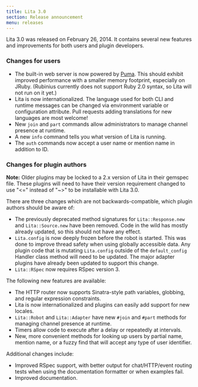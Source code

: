 ```yaml
---
title: Lita 3.0
section: Release announcement
menu: releases
---
```


Lita 3.0 was released on February 26, 2014. It contains several new features and improvements for both users and plugin developers.

### Changes for users

* The built-in web server is now powered by [Puma](http://www.puma.io/). This should exhibit improved performance with a smaller memory footprint, especially on JRuby. (Rubinius currently does not support Ruby 2.0 syntax, so Lita will not run on it yet.)
* Lita is now internationalized. The language used for both CLI and runtime messages can be changed via environment variable or configuration attribute. Pull requests adding translations for new languages are most welcome!
* New `join` and `part` commands allow administrators to manage channel presence at runtime.
* A new `info` command tells you what version of Lita is running.
* The `auth` commands now accept a user name or mention name in addition to ID.

### Changes for plugin authors

<div class="alert alert-warning">
  <strong>Note:</strong>
  Older plugins may be locked to a 2.x version of Lita in their gemspec file. These plugins will need to have their version requirement changed to use "&lt;=" instead of "~&gt;" to be installable with Lita 3.0.
</div>

There are three changes which are not backwards-compatible, which plugin authors should be aware of:

* The previously deprecated method signatures for `Lita::Response.new` and `Lita::Source.new` have been removed. Code in the wild has mostly already updated, so this should not have any effect.
* `Lita.config` is now deeply frozen before the robot is started. This was done to improve thread safety when using globally accessible data. Any plugin code that is mutating `Lita.config` outside of the `default_config` Handler class method will need to be updated. The major adapter plugins have already been updated to support this change.
* `Lita::RSpec` now requires RSpec version 3.

The following new features are available:

* The HTTP router now supports Sinatra-style path variables, globbing, and regular expression constraints.
* Lita is now internationalized and plugins can easily add support for new locales.
* `Lita::Robot` and `Lita::Adapter` have new `#join` and `#part` methods for managing channel presence at runtime.
* Timers allow code to execute after a delay or repeatedly at intervals.
* New, more convenient methods for looking up users by partial name, mention name, or a fuzzy find that will accept any type of user identifier.

Additional changes include:

* Improved RSpec support, with better output for chat/HTTP/event routing tests when using the documentation formatter or when examples fail.
* Improved documentation.
